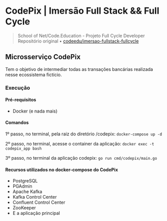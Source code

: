# CodePix | Imersão Full Stack && Full Cycle

> School of Net/Code.Education - Projeto Full Cycle Developer
> Repositório original • [codeedu/imersao-fullstack-fullcycle](https://github.com/codeedu/imersao-fullstack-fullcycle)

## Microsserviço CodePix

Tem o objetivo de intermediar todas as transações bancárias realizada nesse ecossistema fictício.

### Execução

#### Pré-requisitos

- Docker (e nada mais)

#### Comandos

1º passo, no terminal, pela raiz do diretório /codepix:
`docker-compose up -d`

2º passo, no terminal, acesse o container da aplicação:
`docker exec -t codepix_app bash`

3º passo, no terminal da aplicação codepix:
`go run cmd/codepix/main.go`

#### Recursos utilizados no docker-compose do CodePix

- PostgreSQL
- PGAdmin
- Apache Kafka
- Kafka Control Center
- Confluent Control Center
- ZooKeeper
- E a aplicação principal
